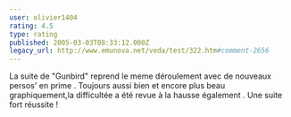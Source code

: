 ```yaml
---
user: olivier1404
rating: 4.5
type: rating
published: 2005-03-03T08:33:12.000Z
legacy_url: http://www.emunova.net/veda/test/322.htm#comment-2656
---
```

La suite de "Gunbird" reprend le meme déroulement avec de nouveaux persos' en prime .
Toujours aussi bien et encore plus beau graphiquement,la difficultée a été revue à la hausse également .
Une suite fort réussite !